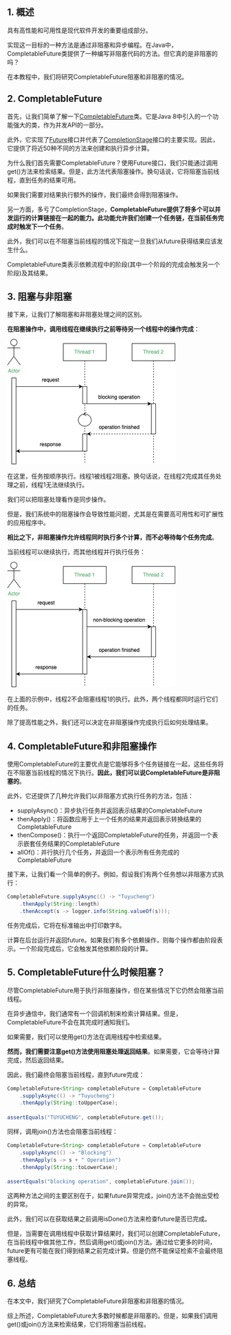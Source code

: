 ## 1. 概述

具有高性能和可用性是现代软件开发的重要组成部分。

实现这一目标的一种方法是通过非阻塞和异步编程。在Java中，CompletableFuture类提供了一种编写非阻塞代码的方法。但它真的是非阻塞的吗？

在本教程中，我们将研究CompletableFuture阻塞和非阻塞的情况。

## 2. CompletableFuture

首先，让我们简单了解一下[CompletableFuture](https://www.baeldung.com/java-completablefuture)类。它是Java 8中引入的一个功能强大的类，作为并发API的一部分。

此外，它实现了[Future](https://docs.oracle.com/javase/8/docs/api/java/util/concurrent/Future.html)接口并代表了[CompletionStage](https://docs.oracle.com/javase/8/docs/api/java/util/concurrent/CompletionStage.html)接口的主要实现。因此，它提供了将近50种不同的方法来创建和执行异步计算。

为什么我们首先需要CompletableFuture？使用Future接口，我们只能通过调用get()方法来检索结果。但是，此方法代表阻塞操作。换句话说，它将阻塞当前线程，直到任务的结果可用。

如果我们需要对结果执行额外的操作，我们最终会得到阻塞操作。

另一方面，多亏了CompletionStage，**CompletableFuture提供了将多个可以并发运行的计算链接在一起的能力。此功能允许我们创建一个任务链，在当前任务完成时触发下一个任务**。

此外，我们可以在不阻塞当前线程的情况下指定一旦我们从future获得结果应该发生什么。

CompletableFuture类表示依赖流程中的阶段(其中一个阶段的完成会触发另一个阶段)及其结果。

## 3. 阻塞与非阻塞

接下来，让我们了解阻塞和非阻塞处理之间的区别。

**在阻塞操作中，调用线程在继续执行之前等待另一个线程中的操作完成**：

<img src="../assets/img_1.png">

在这里，任务按顺序执行。线程1被线程2阻塞。换句话说，在线程2完成其任务处理之前，线程1无法继续执行。

我们可以把阻塞处理看作是同步操作。

但是，我们系统中的阻塞操作会导致性能问题，尤其是在需要高可用性和可扩展性的应用程序中。

**相比之下，非阻塞操作允许线程同时执行多个计算，而不必等待每个任务完成**。

当前线程可以继续执行，而其他线程并行执行任务：

<img src="../assets/img_2.png">

在上面的示例中，线程2不会阻塞线程1的执行。此外，两个线程都同时运行它们的任务。

除了提高性能之外，我们还可以决定在非阻塞操作完成执行后如何处理结果。

## 4. CompletableFuture和非阻塞操作

使用CompletableFuture的主要优点是它能够将多个任务链接在一起，这些任务将在不阻塞当前线程的情况下执行。**因此，我们可以说CompletableFuture是非阻塞的**。

此外，它还提供了几种允许我们以非阻塞方式执行任务的方法，包括：

-   supplyAsync()：异步执行任务并返回表示结果的CompletableFuture
-   thenApply()：将函数应用于上一个任务的结果并返回表示转换结果的CompletableFuture
-   thenCompose()：执行一个返回CompletableFuture的任务，并返回一个表示嵌套任务结果的CompletableFuture
-   allOf()：并行执行几个任务，并返回一个表示所有任务完成的CompletableFuture

接下来，让我们看一个简单的例子。例如，假设我们有两个任务想以非阻塞方式执行：

```java
CompletableFuture.supplyAsync(() -> "Tuyucheng")
    .thenApply(String::length)
    .thenAccept(s -> logger.info(String.valueOf(s)));
```

任务完成后，它将在标准输出中打印数字8。

计算在后台运行并返回future。如果我们有多个依赖操作，则每个操作都由阶段表示。一个阶段完成后，它会触发其他依赖阶段的计算。

## 5. CompletableFuture什么时候阻塞？

尽管CompletableFuture用于执行非阻塞操作，但在某些情况下它仍然会阻塞当前线程。

在异步通信中，我们通常有一个回调机制来检索计算结果。但是，CompletableFuture不会在其完成时通知我们。

如果需要，我们可以使用get()方法在调用线程中检索结果。

**然而，我们需要注意get()方法使用阻塞处理返回结果**。如果需要，它会等待计算完成，然后返回结果。

因此，我们最终会阻塞当前线程，直到future完成：

```java
CompletableFuture<String> completableFuture = CompletableFuture
    .supplyAsync(() -> "Tuyucheng")
    .thenApply(String::toUpperCase);

assertEquals("TUYUCHENG", completableFuture.get());
```

同样，调用join()方法也会阻塞当前线程：

```java
CompletableFuture<String> completableFuture = CompletableFuture
    .supplyAsync(() -> "Blocking")
    .thenApply(s -> s + " Operation")
    .thenApply(String::toLowerCase);

assertEquals("blocking operation", completableFuture.join());
```

这两种方法之间的主要区别在于，如果future异常完成，join()方法不会抛出受检的异常。

此外，我们可以在获取结果之前调用isDone()方法来检查future是否已完成。

但是，当需要在调用线程中获取计算结果时，我们可以创建CompletableFuture，在当前线程中做其他工作，然后调用get()或join()方法。通过给它更多的时间，future更有可能在我们得到结果之前完成计算。但是仍然不能保证检索不会最终阻塞线程。

## 6. 总结

在本文中，我们研究了CompletableFuture非阻塞和非阻塞的情况。

综上所述，CompletableFuture大多数时候都是非阻塞的。但是，如果我们调用get()或join()方法来检索结果，它们将阻塞当前线程。